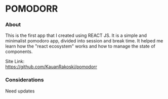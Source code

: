 # POMODORR
### About
This is the first app that I created using REACT JS. It is a simple and minimalist pomodoro app, divided into session and break time. It helped me learn how the "react ecosystem" works and how to manage the state of components.

Site Link:<br>
https://github.com/KauanRakoski/pomodorr
### Considerations
Need updates
